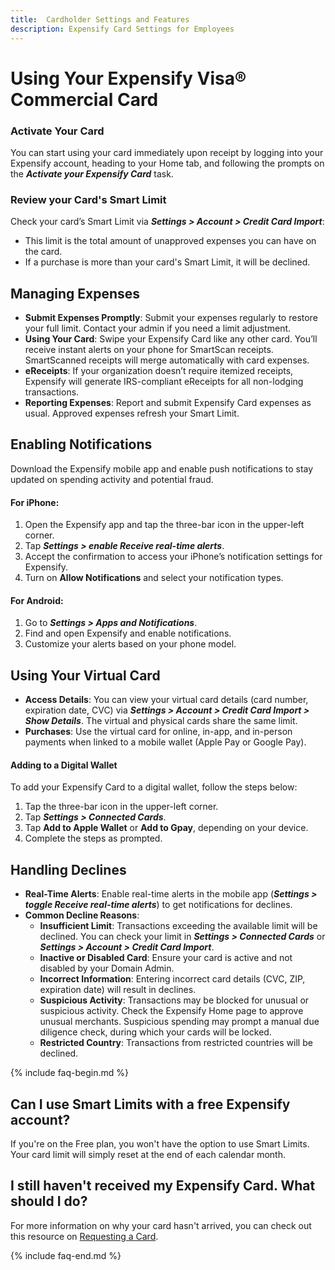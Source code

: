 ```yaml
---
title:  Cardholder Settings and Features
description: Expensify Card Settings for Employees
---
```


# Using Your Expensify Visa® Commercial Card

### Activate Your Card
You can start using your card immediately upon receipt by logging into your Expensify account, heading to your Home tab, and following the prompts on the _**Activate your Expensify Card**_ task. 

### Review your Card's Smart Limit
Check your card’s Smart Limit via  _**Settings > Account > Credit Card Import**_: 
- This limit is the total amount of unapproved expenses you can have on the card.
- If a purchase is more than your card's Smart Limit, it will be declined. 

## Managing Expenses
- **Submit Expenses Promptly**: Submit your expenses regularly to restore your full limit. Contact your admin if you need a limit adjustment.
- **Using Your Card**: Swipe your Expensify Card like any other card. You’ll receive instant alerts on your phone for SmartScan receipts. SmartScanned receipts will merge automatically with card expenses.
- **eReceipts**: If your organization doesn’t require itemized receipts, Expensify will generate IRS-compliant eReceipts for all non-lodging transactions.
- **Reporting Expenses**: Report and submit Expensify Card expenses as usual. Approved expenses refresh your Smart Limit.

## Enabling Notifications
Download the Expensify mobile app and enable push notifications to stay updated on spending activity and potential fraud.

#### For iPhone:
1. Open the Expensify app and tap the three-bar icon in the upper-left corner.
2. Tap _**Settings > enable Receive real-time alerts**_.
3. Accept the confirmation to access your iPhone’s notification settings for Expensify.
4. Turn on **Allow Notifications** and select your notification types.

#### For Android:
1. Go to _**Settings > Apps and Notifications**_.
2. Find and open Expensify and enable notifications.
3. Customize your alerts based on your phone model.

## Using Your Virtual Card
- **Access Details**: You can view your virtual card details (card number, expiration date, CVC) via _**Settings > Account > Credit Card Import > Show Details**_. The virtual and physical cards share the same limit.
- **Purchases**: Use the virtual card for online, in-app, and in-person payments when linked to a mobile wallet (Apple Pay or Google Pay).

#### Adding to a Digital Wallet
To add your Expensify Card to a digital wallet, follow the steps below:
  1. Tap the three-bar icon in the upper-left corner.
  2. Tap _**Settings > Connected Cards**_.
  3. Tap **Add to Apple Wallet** or **Add to Gpay**, depending on your device.
  4. Complete the steps as prompted.

## Handling Declines
- **Real-Time Alerts**: Enable real-time alerts in the mobile app (_**Settings > toggle Receive real-time alerts**_) to get notifications for declines.
- **Common Decline Reasons**:
  - **Insufficient Limit**: Transactions exceeding the available limit will be declined. You can check your limit in _**Settings > Connected Cards**_ or _**Settings > Account > Credit Card Import**_.
  - **Inactive or Disabled Card**: Ensure your card is active and not disabled by your Domain Admin.
  - **Incorrect Information**: Entering incorrect card details (CVC, ZIP, expiration date) will result in declines.
  - **Suspicious Activity**: Transactions may be blocked for unusual or suspicious activity. Check the Expensify Home page to approve unusual merchants. Suspicious spending may prompt a manual due diligence check, during which your cards will be locked.
  - **Restricted Country**: Transactions from restricted countries will be declined.

{% include faq-begin.md %}
## Can I use Smart Limits with a free Expensify account? 
If you're on the Free plan, you won't have the option to use Smart Limits. Your card limit will simply reset at the end of each calendar month.

## I still haven't received my Expensify Card. What should I do? 
For more information on why your card hasn't arrived, you can check out this resource on [Requesting a Card](https://help.expensify.com/articles/expensify-classic/expensify-card/Request-the-Card#what-if-i-havent-received-my-card-after-multiple-weeks).

{% include faq-end.md %}
